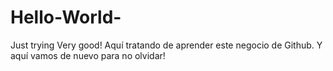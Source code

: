 # Hello-World-
Just trying
Very good!
Aquí tratando de aprender este negocio de Github. Y aquí vamos de nuevo para no olvidar!
